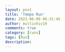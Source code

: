 ```yaml
---
layout: post
title: 'Tempo Run'
date: 2022-06-09 06:31:45
author: multishiv19
comments: true
category: [runs]
tags: [Run]
description: 
---
```


<div width='100%' class='strava-embed-placeholder' data-embed-type='activity' data-embed-id='7281995500'></div>
<script src='https://strava-embeds.com/embed.js'></script>

